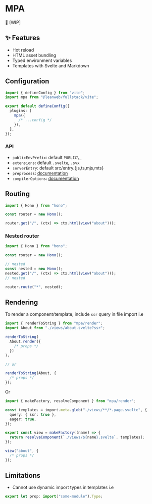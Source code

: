 # MPA

🚧 [WIP]

## ✨ Features

- Hot reload
- HTML asset bundling
- Typed environment variables
- Templates with Svelte and Markdown

## Configuration

```ts
import { defineConfig } from "vite";
import mpa from "@leanweb/fullstack/vite";

export default defineConfig({
  plugins: [
    mpa({
      /* ...config */
    }),
  ],
});
```

### API

- `publicEnvPrefix`: default `PUBLIC\_`
- `extensions`: default `.svelte`, `.svx`
- `serverEntry`: default src/entry.{js,ts,mjs,mts}
- `preprocess`: [documentation](https://github.com/sveltejs/vite-plugin-svelte/blob/main/docs/config.md#preprocess)
- `compilerOptions`: [documentation](https://github.com/sveltejs/vite-plugin-svelte/blob/main/docs/config.md#compileroptions)

## Routing

```ts
import { Hono } from "hono";

const router = new Hono();

router.get("/", (ctx) => ctx.html(view("about")));
```

### Nested router

```ts
import { Hono } from "hono";

const router = new Hono();

// nested
const nested = new Hono();
nested.get("/", (ctx) => ctx.html(view("about")));
// nested

router.route("*", nested);
```

## Rendering

To render a component/template, include `ssr` query in file import i.e

```ts
import { renderToString } from "mpa/render";
import About from "./views/about.svelte?ssr";

renderToString(
  About.render({
    /* props */
  })
);

// or

renderToString(About, {
  /* props */
});
```

Or

```ts
import { makeFactory, resolveComponent } from "mpa/render";

const templates = import.meta.glob("./views/**/*.page.svelte", {
  query: { ssr: true },
  eager: true,
});

export const view = makeFactory((name) => {
  return resolveComponent(`./views/${name}.svelte`, templates);
});

view("about", {
  /* props */
});
```

## Limitations

- Cannot use dynamic import types in templates i.e

```ts
export let prop: import("some-module").Type;
```
